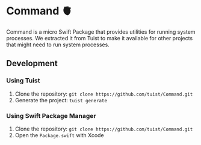 # Command 🫀

Command is a micro Swift Package that provides utilities for running system processes. We extracted it from Tuist to make it available for other projects that might need to run system processes.

## Development

### Using Tuist

1. Clone the repository: `git clone https://github.com/tuist/Command.git`
2. Generate the project: `tuist generate`


### Using Swift Package Manager

1. Clone the repository: `git clone https://github.com/tuist/Command.git`
2. Open the `Package.swift` with Xcode
